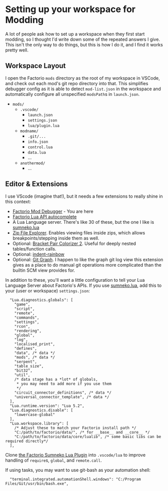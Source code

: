 # Setting up your workspace for Modding

A lot of people ask how to set up a workspace when they first start modding, so I thought I'd write down some of the repeated answers I give. This isn't the only way to do things, but this is how I do it, and I find it works pretty well.

## Workspace Layout

I open the Factorio `mods` directory as the root of my workspace in VSCode, and check out each mod's git repo directory into that. This simplifies debugger config as it is able to detect `mod-list.json` in the workspace and automatically configure all unspecified `modsPath`s in `launch.json`.

  * `mods/`
    * `.vscode/`
      * `launch.json`
      * `settings.json`
      * `lua/plugin.lua`
    * `modname/`
      * `.git/...`
      * `info.json`
      * `control.lua`
      * `data.lua`
      * ...
    * `anothermod/`
      * ...


## Editor & Extensions

I use VScode (imagine that!), but it needs a few extensions to really shine in this context:

 * [Factorio Mod Debugger](https://marketplace.visualstudio.com/items?itemName=justarandomgeek.factoriomod-debug) - You are here
 * [Factorio Lua API autocomplete](https://marketplace.visualstudio.com/items?itemName=svizzini.factorio-lua-api-autocomplete)
 * A Lua Language server. There's like 30 of these, but the one I like is [sumneko.lua](https://marketplace.visualstudio.com/items?itemName=sumneko.lua)
 * [Zip File Explorer](https://marketplace.visualstudio.com/items?itemName=slevesque.vscode-zipexplorer). Enables viewing files inside zips, which allows breakpoints/stepping inside them as well.
 * Optional: [Bracket Pair Colorizer 2](https://marketplace.visualstudio.com/items?itemName=CoenraadS.bracket-pair-colorizer-2). Useful for deeply nested tables/function calls.
 * Optional: [indent-rainbow](https://marketplace.visualstudio.com/items?itemName=oderwat.indent-rainbow)
 * Optional: [Git Graph](https://marketplace.visualstudio.com/items?itemName=mhutchie.git-graph). I happen to like the graph git log view this extension gives as a place to do manual git operations more complicated than the builtin SCM view provides for.


In addition to these, you'll want a little configuration to tell your Lua Language Server about Factorio's APIs. If you use [sumneko.lua](https://marketplace.visualstudio.com/items?itemName=sumneko.lua), add this to your (user or workspace) `settings.json`:

```jsonc
  "Lua.diagnostics.globals": [
    "game",
    "script",
    "remote",
    "commands",
    "settings",
    "rcon",
    "rendering",
    "global",
    "log",
    "localised_print",
    "defines",
    "data", /* data */
    "mods", /* data */
    "serpent",
    "table_size",
    "bit32",
    "util",
    /* data stage has a *lot* of globals,
     * you may need to add more if you use them
     */
    "circuit_connector_definitions", /* data */
    "universal_connector_template", /* data */
  ],
  "Lua.runtime.version": "Lua 5.2",
  "Lua.diagnostics.disable": [
    "lowercase-global"
  ],
  "Lua.workspace.library": [
    /* Adjust these to match your Factorio install path */
    "C:/path/to/factorio/data/", /* for __base__ and __core__ */
    "C:/path/to/factorio/data/core/lualib", /* some basic libs can be required directly*/
  ],
```

Clone [the Factorio Sumneko Lua Plugin](https://github.com/JanSharp/FactorioSumnekoLuaPlugin) into `.vscode/lua` to improve handling of `require`s, `global`, and `remote.call`.

If using tasks, you may want to use git-bash as your automation shell:

```jsonc
  "terminal.integrated.automationShell.windows": "C:/Program Files/Git/usr/bin/bash.exe",
```
